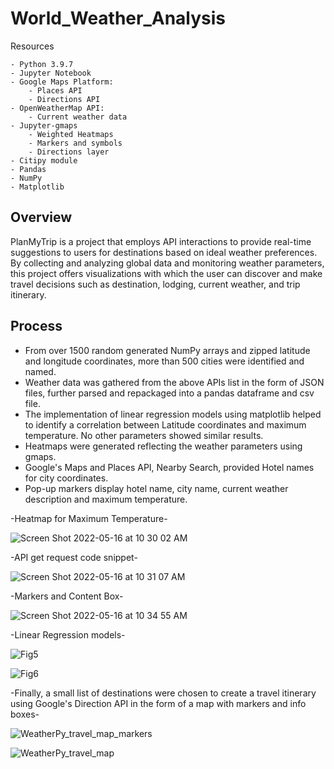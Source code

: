 # World_Weather_Analysis
Resources

    - Python 3.9.7
    - Jupyter Notebook
    - Google Maps Platform:
        - Places API
        - Directions API
    - OpenWeatherMap API:
        - Current weather data
    - Jupyter-gmaps
        - Weighted Heatmaps
        - Markers and symbols
        - Directions layer
    - Citipy module
    - Pandas
    - NumPy
    - Matplotlib

## Overview

PlanMyTrip is a project that employs API interactions to provide real-time suggestions to users for destinations based on ideal weather preferences.   By collecting and analyzing global data and monitoring weather parameters, this project offers visualizations with which the user can discover and make travel decisions such as destination, lodging, current weather, and trip itinerary.  

## Process

- From over 1500 random generated NumPy arrays and zipped latitude and longitude coordinates, more than 500 cities were identified and named.  
- Weather data was gathered from the above APIs list in the form of JSON files, further parsed and repackaged into a pandas dataframe and csv file.  
- The implementation of linear regression models using matplotlib helped to identify a correlation between Latitude coordinates and maximum temperature.  No other parameters showed similar results. 
- Heatmaps were generated reflecting the weather parameters using gmaps.
- Google's Maps and Places API, Nearby Search, provided Hotel names for city coordinates.
- Pop-up markers display hotel name, city name, current weather description and maximum temperature.

-Heatmap for Maximum Temperature-

![Screen Shot 2022-05-16 at 10 30 02 AM](https://user-images.githubusercontent.com/100544761/168629735-d90c3b16-1d9b-4ed9-ab45-db2cbcec41e0.png)

-API get request code snippet-

![Screen Shot 2022-05-16 at 10 31 07 AM](https://user-images.githubusercontent.com/100544761/168629875-99e0e229-e953-4042-a56c-3938d56257b7.png)

-Markers and Content Box-

![Screen Shot 2022-05-16 at 10 34 55 AM](https://user-images.githubusercontent.com/100544761/168630600-66339c8b-3162-4c47-9d14-fc7a709f0816.png)

-Linear Regression models-

![Fig5](https://user-images.githubusercontent.com/100544761/165880471-20f7cd3a-d5f9-4e64-9e18-5167a35a75ce.png)

![Fig6](https://user-images.githubusercontent.com/100544761/165880479-a9f96953-6df9-4b5c-b62a-d33715c233d5.png)

 -Finally, a small list of destinations were chosen to create a travel itinerary using Google's Direction API in the form of a map with markers and info boxes-

![WeatherPy_travel_map_markers](https://user-images.githubusercontent.com/100544761/165880391-826d0726-520a-4246-b46a-e7223ca3566f.png)

![WeatherPy_travel_map](https://user-images.githubusercontent.com/100544761/165880403-210abe18-76d7-4987-a9fe-7aaa61725b51.png)